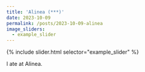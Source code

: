```yaml
---
title: 'Alinea (***)'
date: 2023-10-09
permalink: /posts/2023-10-09-alinea
image_sliders:
  - example_slider
---
```


{% include slider.html selector="example_slider" %}

I ate at Alinea.
